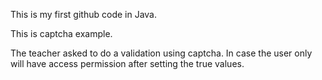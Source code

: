 This is my first github code in Java. 

This is captcha example.


The teacher asked to do a validation using captcha. In case the user only will have access permission after setting the true values.
